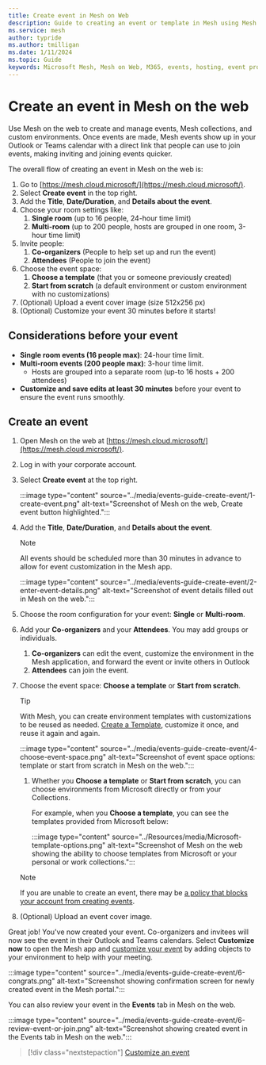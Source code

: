 ```yaml
---
title: Create event in Mesh on Web
description: Guide to creating an event or template in Mesh using Mesh on the Web, including the ability to create collections or manage them.
ms.service: mesh
author: typride
ms.author: tmilligan
ms.date: 1/11/2024
ms.topic: Guide
keywords: Microsoft Mesh, Mesh on Web, M365, events, hosting, event producer, event organizer
---
```


# Create an event in Mesh on the web

Use Mesh on the web to create and manage events, Mesh collections, and custom environments. Once events are made, Mesh events show up in your Outlook or Teams calendar with a direct link that people can use to join events, making inviting and joining events quicker.

The overall flow of creating an event in Mesh on the web is:

1. Go to [https://mesh.cloud.microsoft/](https://mesh.cloud.microsoft/).
1. Select **Create event** in the top right.
1. Add the **Title**, **Date/Duration**, and **Details about the event**.
1. Choose your room settings like:
    1. **Single room** (up to 16 people, 24-hour time limit)
    1. **Multi-room** (up to 200 people, hosts are grouped in one room, 3-hour time limit)
1. Invite people:
    1. **Co-organizers** (People to help set up and run the event)
    1. **Attendees** (People to join the event)
1. Choose the event space:
    1. **Choose a template** (that you or someone previously created)
    1. **Start from scratch** (a default environment or custom environment with no customizations)
1. (Optional) Upload a event cover image (size 512x256 px)
1. (Optional) Customize your event 30 minutes before it starts!

## Considerations before your event

- **Single room events (16 people max)**: 24-hour time limit.
- **Multi-room events (200 people max)**: 3-hour time limit.
  - Hosts are grouped into a separate room (up-to 16 hosts + 200 attendees)
- **Customize and save edits at least 30 minutes** before your event to ensure the event runs smoothly.

## Create an event

1. Open Mesh on the web at [https://mesh.cloud.microsoft/](https://mesh.cloud.microsoft/).

1. Log in with your corporate account.

1. Select **Create event** at the top right.

    :::image type="content" source="../media/events-guide-create-event/1-create-event.png" alt-text="Screenshot of Mesh on the web, Create event button highlighted.":::

1. Add the **Title**, **Date/Duration**, and **Details about the event**.

    > [!NOTE]
    > All events should be scheduled more than 30 minutes in advance to allow for event customization in the Mesh app.

    :::image type="content" source="../media/events-guide-create-event/2-enter-event-details.png" alt-text="Screenshot of event details filled out in Mesh on the web.":::

1. Choose the room configuration for your event: **Single** or **Multi-room**.

1. Add your **Co-organizers** and your **Attendees**. You may add groups or individuals.
    1. **Co-organizers** can edit the event, customize the environment in the Mesh application, and forward the event or invite others in Outlook
    1. **Attendees** can join the event.

1. Choose the event space: **Choose a template** or **Start from scratch**.

    > [!TIP]
    > With Mesh, you can create environment templates with customizations to be reused as needed. [Create a Template](create-template.md), customize it once, and reuse it again and again.

    :::image type="content" source="../media/events-guide-create-event/4-choose-event-space.png" alt-text="Screenshot of event space options: template or start from scratch in Mesh on the web.":::

    1. Whether you **Choose a template** or **Start from scratch**, you can choose environments from Microsoft directly or from your Collections.

        For example, when you **Choose a template**, you can see the templates provided from Microsoft below:

        :::image type="content" source="../Resources/media/Microsoft-template-options.png" alt-text="Screenshot of Mesh on the web showing the ability to choose templates from Microsoft or your personal or work collections.":::

    > [!NOTE]
    > If you are unable to create an event, there may be [a policy that blocks your account from creating events](../Resources/mesh-troubleshooting.md#why-cant-i-create-an-event-or-adjust-the-sensitivity-label-for-an-event).

1. (Optional) Upload an event cover image.

Great job! You've now created your event. Co-organizers and invitees will now see the event in their Outlook and Teams calendars. Select **Customize now** to open the Mesh app and [customize your event](customize-event.md) by adding objects to your environment to help with your meeting.

:::image type="content" source="../media/events-guide-create-event/6-congrats.png" alt-text="Screenshot showing confirmation screen for newly created event in the Mesh portal.":::

You can also review your event in the **Events** tab in Mesh on the web.

:::image type="content" source="../media/events-guide-create-event/6-review-event-or-join.png" alt-text="Screenshot showing created event in the Events tab in Mesh on the web.":::

   > [!div class="nextstepaction"]
   > [Customize an event](customize-event.md)
